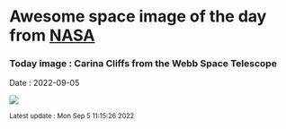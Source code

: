 
# Awesome space image of the day from [NASA](https://api.nasa.gov/)

### Today image : Carina Cliffs from the Webb Space Telescope

Date : 2022-09-05


![](https://apod.nasa.gov/apod/image/2209/CarinaCliffs_Webb_1080.jpg)

<small>Latest update : Mon Sep  5 11:15:26 2022</small>


